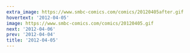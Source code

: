 ```yaml
---
extra_image: https://www.smbc-comics.com/comics/20120405after.gif
hovertext: '2012-04-05'
image: https://www.smbc-comics.com/comics/20120405.gif
next: '2012-04-06'
prev: '2012-04-04'
title: '2012-04-05'
---
```

